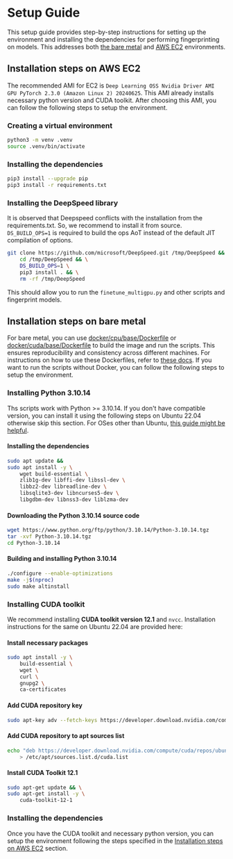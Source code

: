 # Setup Guide
This setup guide provides step-by-step instructions for setting up the environment and installing the dependencies for performing fingerprinting on models. This addresses both [the bare metal](##installation-steps-on-bare-metal) and [AWS EC2](##installation-steps-on-aws-ec2) environments.

## Installation steps on AWS EC2 

The recommended AMI for EC2 is `Deep Learning OSS Nvidia Driver AMI GPU PyTorch 2.3.0 (Amazon Linux 2) 20240625`. This AMI already installs necessary python version and CUDA toolkit. After choosing this AMI, you can follow the following steps to setup the environment.

### Creating a virtual environment

```bash
python3 -m venv .venv
source .venv/bin/activate
```

### Installing the dependencies

```bash
pip3 install --upgrade pip
pip3 install -r requirements.txt
```

### Installing the DeepSpeed library
It is observed that Deepspeed conflicts with the installation from the requirements.txt. So, we recommend to install it from source. `DS_BUILD_OPS=1` is required to build the ops AoT instead of the default JIT compilation of options.

```bash
git clone https://github.com/microsoft/DeepSpeed.git /tmp/DeepSpeed && \
    cd /tmp/DeepSpeed && \
    DS_BUILD_OPS=1 \
    pip3 install . && \
    rm -rf /tmp/DeepSpeed
```

This should allow you to run the `finetune_multigpu.py` and other scripts and fingerprint models.

## Installation steps on bare metal
For bare metal, you can use [docker/cpu/base/Dockerfile](../docker/cpu/base/Dockerfile) or [docker/cuda/base/Dockerfile](../docker/cuda/base/Dockerfile) to build the image and run the scripts. This ensures reproducibility and consistency across different machines. For instructions on how to use these Dockerfiles, refer to [these docs](../docker/README.md). If you want to run the scripts without Docker, you can follow the following steps to setup the environment.

### Installing Python 3.10.14
Ths scripts work with Python >= 3.10.14. If you don't have compatible version, you can install it using the following steps on Ubuntu 22.04 otherwise skip this section. For OSes other than Ubuntu, [this guide might be helpful](https://gist.github.com/jacky9813/619d2eff88c080de9402924e46fc55f7).

#### Installing the dependencies
```bash
sudo apt update &&
sudo apt install -y \
    wget build-essential \
    zlib1g-dev libffi-dev libssl-dev \
    libbz2-dev libreadline-dev \
    libsqlite3-dev libncurses5-dev \
    libgdbm-dev libnss3-dev liblzma-dev
```
<!-- tk-dev uuid-dev gcc make automake libgdbm-compat-dev -->

#### Downloading the Python 3.10.14 source code
```bash
wget https://www.python.org/ftp/python/3.10.14/Python-3.10.14.tgz
tar -xvf Python-3.10.14.tgz
cd Python-3.10.14
```

#### Building and installing Python 3.10.14
```bash
./configure --enable-optimizations
make -j$(nproc)
sudo make altinstall
```

### Installing CUDA toolkit
We recommend installing **CUDA toolkit version 12.1** and `nvcc`. Installation instructions for the same on Ubuntu 22.04 are provided here:

#### Install necessary packages
```bash
sudo apt install -y \
    build-essential \
    wget \
    curl \
    gnupg2 \
    ca-certificates
```

#### Add CUDA repository key
```bash
sudo apt-key adv --fetch-keys https://developer.download.nvidia.com/compute/cuda/repos/ubuntu2204/x86_64/3bf863cc.pub
```

#### Add CUDA repository to apt sources list
```bash
echo "deb https://developer.download.nvidia.com/compute/cuda/repos/ubuntu2204/x86_64/ /" \
    > /etc/apt/sources.list.d/cuda.list
```

#### Install CUDA Toolkit 12.1
```bash
sudo apt-get update && \
sudo apt-get install -y \
    cuda-toolkit-12-1
```

### Installing the dependencies
Once you have the CUDA toolkit and necessary python version, you can setup the environment following the steps specified in the [Installation steps on AWS EC2](#installation-steps-on-aws-ec2) section.
